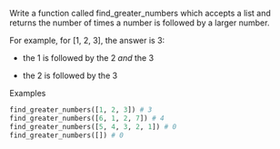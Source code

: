 Write a function called find_greater_numbers which accepts a list and returns the number of times a number is followed by a larger number.

For example, for [1, 2, 3], the answer is 3:

- the 1 is followed by the 2 *and* the 3

- the 2 is followed by the 3

Examples

```py
find_greater_numbers([1, 2, 3]) # 3
find_greater_numbers([6, 1, 2, 7]) # 4
find_greater_numbers([5, 4, 3, 2, 1]) # 0
find_greater_numbers([]) # 0
```
